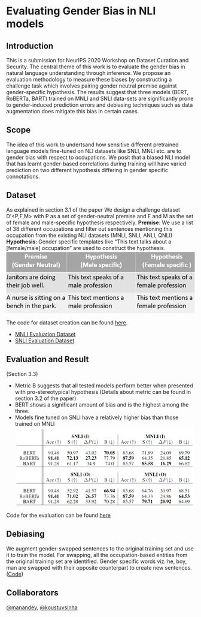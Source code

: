 # Evaluating Gender Bias in NLI models

## Introduction

This is a submission for NeurIPS 2020 Workshop on Dataset Curation and Security. The central theme of this work is to evaluate the gender bias in natural language understanding through inference. We propose an evaluation methodology to measure these biases by constructing a challenge task which involves pairing gender neutral premise against gender-specific hypothesis. The results suggest that three models (BERT, RoBERTa, BART) trained on MNLI and SNLI data-sets are significantly prone to gender-induced prediction errors and debiasing techniques such as data augmentation does mitigate this bias in certain cases.

## Scope

The idea of this work to undertsand how sensitive different pretrained language models fine-tuned on NLI datasets like SNLI, MNLI etc. are to gender bias with respect to occupations. We posit that a biased NLI model that has learnt gender-based correlations during training will have varied prediction on two different hypothesis differing in gender specific connotations.

## Dataset

As explained in section 3.1 of the paper We design a challenge dataset D’<P,F,M> with P as a set of gender-neutral premise and F and M as the set of female and male-specific hypothesis respectively.
**Premise**: We use a list of 38 different occupations and filter out sentences mentioning this occupation from the existing NLI datasets (MNLI, SNLI, ANLI, QNLI)
**Hypothesis**: Gender specific templates like “This text talks about a [female/male] occupation” are used to construct the hypothesis.
![Dataset Structure](images/dataset_structure.png)

The code for dataset creation can be found [here](Evaluation_Dataset_Creation.ipynb). 
- [MNLI Evaluation Dataset](MNLI_Evaluation_Set.xlsx) 
- [SNLI Evaluation Dataset](SNLI_Evaluation_Set.xlsx)

## Evaluation and Result
(Section 3.3)
- Metric B suggests that all tested models perform better when presented with pro-stereotypical hypothesis (Details about metric can be found in section 3.2 of the paper)
- BERT shows a significant amount of bias and is the highest among the three.
- Models fine tuned on SNLI have a relatively higher bias than those trained on MNLI
![Results](images/results.png)

Code for the evaluation can be found [here](https://github.com/shanyas10/Evaluating-gender-bias/blob/master/Predictions.ipynb)

## Debiasing

We augment gender-swapped sentences to the original training set and use it to train the model. For swapping, all the occupation-based entities from the original training set are identified. Gender specific words viz. he, boy, man are swapped with their opposite counterpart to create new sentences. ([Code](https://github.com/shanyas10/Evaluating-gender-bias/blob/master/Augmentation_Dataset_Creation.ipynb))

## Collaborators

[@manandey](https://github.com/manandey), [@koustuvsinha](https://github.com/koustuvsinha)




